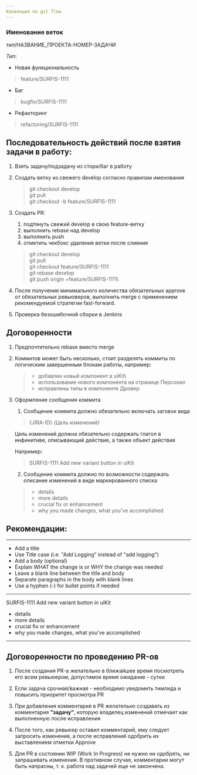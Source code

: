 ```yaml
---
Конвенция по git flow
---
```


### Именование веток

*тип*/НАЗВАНИЕ_ПРОЕКТА-НОМЕР-ЗАДАЧИ

*Тип*:

- Новая функциональность

> feature/SURFIS-1111

- Баг

> bugfix/SURFIS-1111

- Рефакторинг

> refactoring/SURFIS-1111

## Последовательность действий после взятия задачи в работу:

1. Взять задачу/подзадачу из стори/баг в работу

2. Создать ветку из свежего develop согласно правилам именования
   > git checkout develop\
   > git pull\
   > git checkout -b feature/SURFIS-1111

3. Создать PR:
    1. подтянуть свежий develop в свою feature-ветку
    2. выполнить rebase над develop
    3. выполнить push
    4. отметить чекбокс удаления ветки после слияния
   > git checkout develop\
   > git pull\
   > git checkout feature/SURFIS-1111\
   > git rebase develop\
   > git push origin +feature/SURFIS-1111\

5. После получения минимального количества обязательных approve от обязательных ревьюверов, выполнить merge с применением рекомендуемой стратегии fast-forward.

6. Проверка безошибочной сборки в Jenkins

## Договоренности

1. Предпочтительно rebase вместо merge

2. Коммитов может быть несколько, стоит разделять коммиты по логическим завершенным блокам работы, например:
   > - добавлен новый компонент в uiKit\
   > - использование нового компонента на странице Персонал
   > - исправлены типы в компоненте Дровер

3. Оформление сообщения коммита
    1. Сообщение коммита должно обязательно включать заговок вида
   > {JIRA-ID} *{Цель изменений}*

   Цель изменений должна обязательно содержать глагол в инфинитиве, описывающий действие, а также объект действия

   Например:
   > SURFIS-1111 Add new variant button in uiKit

    2. Сообщение коммита должно по возможности содержать описание изменений в виде маркированного списка
   > - details
   > - more details
   > - crucial fix or enhancement
   > - why you made changes, what you've accomplished

## Рекомендации:

---

- Add a title
- Use Title case (i.e. \"Add Logging\" instead of \"add logging\")
- Add a body (optional)
- Explain WHAT the change is or WHY the change was needed
- Leave a blank line between the title and body
- Separate paragraphs in the body with blank lines
- Use a hyphen (-) for bullet points if needed

---

SURFIS-1111 Add new variant button in uiKit

- details
- more details
- crucial fix or enhancement
- why you made changes, what you've accomplished

---

## Договоренности по проведению PR-ов

1. После создания PR-а желательно в ближайшее время посмотреть его всем ревьюером, допустимое время ожидание - сутки

2. Если задача срочная/важная - необходимо уведомить тимлида и повысить приоритет просмотра PR

3. При добавления комментария в PR желательно создавать из комментария **"задачу"**, которую владелец изменений отмечает
   как выполненную после исправления

4. После того, как ревьюер оставил комментарий, ему следует запросить изменения, а после исправлений одобрить их
   выставлением отметки Approve

5. Для PR в состоянии WIP (Work In Progress) не нужно ни одобрять, ни запрашивать изменения. В противном случае,
   комментарии могут быть напрасны, т. к. работа над задачей еще не закончена.
